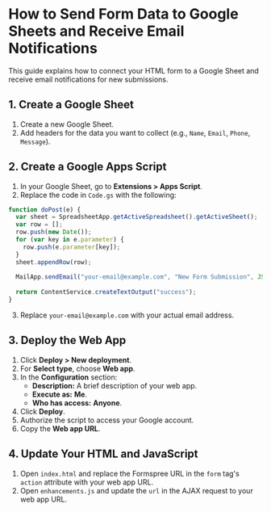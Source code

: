 
# How to Send Form Data to Google Sheets and Receive Email Notifications

This guide explains how to connect your HTML form to a Google Sheet and receive email notifications for new submissions.

## 1. Create a Google Sheet

1.  Create a new Google Sheet.
2.  Add headers for the data you want to collect (e.g., `Name`, `Email`, `Phone`, `Message`).

## 2. Create a Google Apps Script

1.  In your Google Sheet, go to **Extensions > Apps Script**.
2.  Replace the code in `Code.gs` with the following:

```javascript
function doPost(e) {
  var sheet = SpreadsheetApp.getActiveSpreadsheet().getActiveSheet();
  var row = [];
  row.push(new Date());
  for (var key in e.parameter) {
    row.push(e.parameter[key]);
  }
  sheet.appendRow(row);
  
  MailApp.sendEmail("your-email@example.com", "New Form Submission", JSON.stringify(e.parameter));
  
  return ContentService.createTextOutput("success");
}
```

3.  Replace `your-email@example.com` with your actual email address.

## 3. Deploy the Web App

1.  Click **Deploy > New deployment**.
2.  For **Select type**, choose **Web app**.
3.  In the **Configuration** section:
    *   **Description:** A brief description of your web app.
    *   **Execute as:** **Me**.
    *   **Who has access:** **Anyone**.
4.  Click **Deploy**.
5.  Authorize the script to access your Google account.
6.  Copy the **Web app URL**.

## 4. Update Your HTML and JavaScript

1.  Open `index.html` and replace the Formspree URL in the `form` tag's `action` attribute with your web app URL.
2.  Open `enhancements.js` and update the `url` in the AJAX request to your web app URL.
